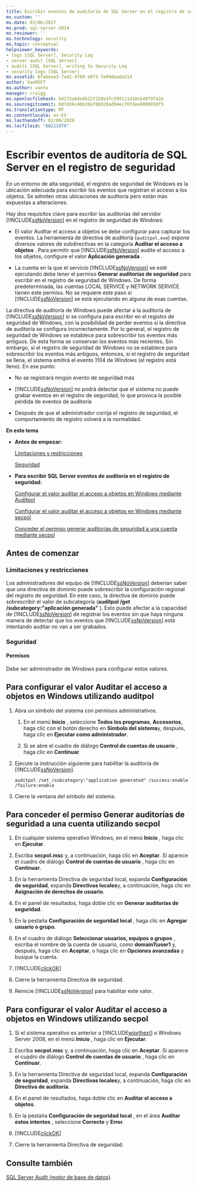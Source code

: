 ```yaml
---
title: Escribir eventos de auditoría de SQL Server en el registro de seguridad | Microsoft Docs
ms.custom: ''
ms.date: 03/06/2017
ms.prod: sql-server-2014
ms.reviewer: ''
ms.technology: security
ms.topic: conceptual
helpviewer_keywords:
- logs [SQL Server], Security Log
- server audit [SQL Server]
- audits [SQL Server], writing to Security Log
- security logs [SQL Server]
ms.assetid: 6fabeea3-7a42-4769-a0f3-7e04daada314
author: VanMSFT
ms.author: vanto
manager: craigg
ms.openlocfilehash: bd272abda4b22f220e3fc599111d10cb4979f42e
ms.sourcegitcommit: b87d36c46b39af8b929ad94ec707dee8800950f5
ms.translationtype: MT
ms.contentlocale: es-ES
ms.lasthandoff: 02/08/2020
ms.locfileid: "68211976"
---
```

# <a name="write-sql-server-audit-events-to-the-security-log"></a>Escribir eventos de auditoría de SQL Server en el registro de seguridad
  En un entorno de alta seguridad, el registro de seguridad de Windows es la ubicación adecuada para escribir los eventos que registran el acceso a los objetos. Se admiten otras ubicaciones de auditoría pero están más expuestas a alteraciones.  
  
 Hay dos requisitos clave para escribir las auditorías del servidor [!INCLUDE[ssNoVersion](../../../includes/ssnoversion-md.md)] en el registro de seguridad de Windows:  
  
-   El valor Auditar el acceso a objetos se debe configurar para capturar los eventos. La herramienta de directiva de auditoría (`auditpol.exe`) expone diversos valores de subdirectivas en la categoría **Auditar el acceso a objetos** . Para permitir que [!INCLUDE[ssNoVersion](../../../includes/ssnoversion-md.md)] audite el acceso a los objetos, configure el valor **Aplicación generada** .  
  
-   La cuenta en la que el servicio [!INCLUDE[ssNoVersion](../../../includes/ssnoversion-md.md)] se esté ejecutando debe tener el permiso **Generar auditorías de seguridad** para escribir en el registro de seguridad de Windows. De forma predeterminada, las cuentas LOCAL SERVICE y NETWORK SERVICE tienen este permiso. No se requiere este paso si [!INCLUDE[ssNoVersion](../../../includes/ssnoversion-md.md)] se está ejecutando en alguna de esas cuentas.  
  
 La directiva de auditoría de Windows puede afectar a la auditoría de [!INCLUDE[ssNoVersion](../../../includes/ssnoversion-md.md)] si se configura para escribir en el registro de seguridad de Windows, con la posibilidad de perder eventos si la directiva de auditoría se configura incorrectamente. Por lo general, el registro de seguridad de Windows se establece para sobrescribir los eventos más antiguos. De esta forma se conservan los eventos más recientes. Sin embargo, si el registro de seguridad de Windows no se establece para sobrescribir los eventos más antiguos, entonces, si el registro de seguridad se llena, el sistema emitirá el evento 1104 de Windows (el registro está lleno). En ese punto:  
  
-   No se registrará ningún evento de seguridad más  
  
-   [!INCLUDE[ssNoVersion](../../../includes/ssnoversion-md.md)] no podrá detectar que el sistema no puede grabar eventos en el registro de seguridad, lo que provoca la posible pérdida de eventos de auditoría  
  
-   Después de que el administrador corrija el registro de seguridad, el comportamiento de registro volverá a la normalidad.  
  
 **En este tema**  
  
-   **Antes de empezar:**  
  
     [Limitaciones y restricciones](#Restrictions)  
  
     [Seguridad](#Security)  
  
-   **Para escribir SQL Server eventos de auditoría en el registro de seguridad:**  
  
     [Configurar el valor auditar el acceso a objetos en Windows mediante Auditpol](#auditpolAccess)  
  
     [Configurar el valor auditar el acceso a objetos en Windows mediante secpol](#secpolAccess)  
  
     [Conceder el permiso generar auditorías de seguridad a una cuenta mediante secpol](#secpolPermission)  
  
##  <a name="BeforeYouBegin"></a> Antes de comenzar  
  
###  <a name="Restrictions"></a> Limitaciones y restricciones  
 Los administradores del equipo de [!INCLUDE[ssNoVersion](../../../includes/ssnoversion-md.md)] deberían saber que una directiva de dominio puede sobrescribir la configuración regional del registro de seguridad. En este caso, la directiva de dominio puede sobrescribir el valor de subcategoría (**auditpol /get /subcategory:"aplicación generada"** ). Esto puede afectar a la capacidad de [!INCLUDE[ssNoVersion](../../../includes/ssnoversion-md.md)] de registrar los eventos sin que haya ninguna manera de detectar que los eventos que [!INCLUDE[ssNoVersion](../../../includes/ssnoversion-md.md)] está intentando auditar no van a ser grabados.  
  
###  <a name="Security"></a> Seguridad  
  
####  <a name="Permissions"></a> Permisos  
 Debe ser administrador de Windows para configurar estos valores.  
  
##  <a name="auditpolAccess"></a> Para configurar el valor Auditar el acceso a objetos en Windows utilizando auditpol  
  
1.  Abra un símbolo del sistema con permisos administrativos.  
  
    1.  En el menú **Inicio** , seleccione **Todos los programas**, **Accesorios**, haga clic con el botón derecho en **Símbolo del sistema**y, después, haga clic en **Ejecutar como administrador**.  
  
    2.  Si se abre el cuadro de diálogo **Control de cuentas de usuario** , haga clic en **Continuar**.  
  
2.  Ejecute la instrucción siguiente para habilitar la auditoría de [!INCLUDE[ssNoVersion](../../../includes/ssnoversion-md.md)].  
  
    ```  
    auditpol /set /subcategory:"application generated" /success:enable /failure:enable  
    ```  
  
3.  Cierre la ventana del símbolo del sistema.  
  
##  <a name="secpolAccess"></a> Para conceder el permiso Generar auditorías de seguridad a una cuenta utilizando secpol  
  
1.  En cualquier sistema operativo Windows, en el menú **Inicio** , haga clic en **Ejecutar**.  
  
2.  Escriba **secpol.msc** y, a continuación, haga clic en **Aceptar**. Si aparece el cuadro de diálogo **Control de cuentas de usuario** , haga clic en **Continuar**.  
  
3.  En la herramienta Directiva de seguridad local, expanda **Configuración de seguridad**, expanda **Directivas locales**y, a continuación, haga clic en **Asignación de derechos de usuario**.  
  
4.  En el panel de resultados, haga doble clic en **Generar auditorías de seguridad**.  
  
5.  En la pestaña **Configuración de seguridad local** , haga clic en **Agregar usuario o grupo**.  
  
6.  En el cuadro de diálogo **Seleccionar usuarios, equipos o grupos** , escriba el nombre de la cuenta de usuario, como **domain1\user1** y, después, haga clic en **Aceptar**, o haga clic en **Opciones avanzadas** y busque la cuenta.  
  
7.  [!INCLUDE[clickOK](../../../includes/clickok-md.md)]  
  
8.  Cierre la herramienta Directiva de seguridad.  
  
9. Reinicie [!INCLUDE[ssNoVersion](../../../includes/ssnoversion-md.md)] para habilitar este valor.  
  
##  <a name="secpolPermission"></a> Para configurar el valor Auditar el acceso a objetos en Windows utilizando secpol  
  
1.  Si el sistema operativo es anterior a [!INCLUDE[wiprlhext](../../../includes/wiprlhext-md.md)] o Windows Server 2008, en el menú **Inicio** , haga clic en **Ejecutar**.  
  
2.  Escriba **secpol.msc** y, a continuación, haga clic en **Aceptar**. Si aparece el cuadro de diálogo **Control de cuentas de usuario** , haga clic en **Continuar**.  
  
3.  En la herramienta Directiva de seguridad local, expanda **Configuración de seguridad**, expanda **Directivas locales**y, a continuación, haga clic en **Directiva de auditoría**.  
  
4.  En el panel de resultados, haga doble clic en **Auditar el acceso a objetos**.  
  
5.  En la pestaña **Configuración de seguridad local** , en el área **Auditar estos intentos** , seleccione **Correcto** y **Error**.  
  
6.  [!INCLUDE[clickOK](../../../includes/clickok-md.md)]  
  
7.  Cierre la herramienta Directiva de seguridad.  
  
## <a name="see-also"></a>Consulte también  
 [SQL Server Audit &#40;motor de base de datos&#41;](sql-server-audit-database-engine.md)  
  
  
